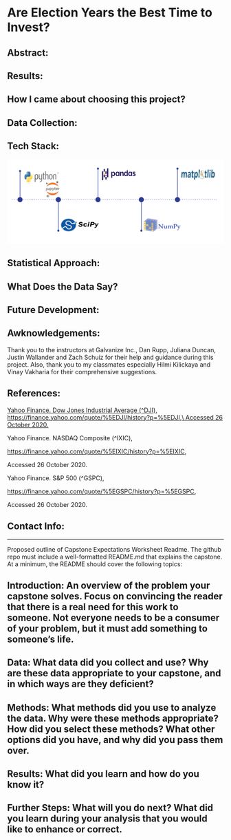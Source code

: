 # Are Election Years the Best Time to Invest?

## Abstract:

## Results:

## How I came about choosing this project?

## Data Collection:

## Tech Stack:

  ![alt text](https://github.com/yamasjose11/index-elections/blob/main/images/Screenshot%20from%202020-11-01%2013-37-15.png?raw=true) 

## Statistical Approach:

## What Does the Data Say?

## Future Development:

## Awknowledgements:
  Thank you to the instructors at Galvanize Inc., Dan Rupp, Juliana Duncan, Justin Wallander and Zach Schuiz for their help and guidance during this project. Also, thank you to my classmates especially Hilmi Kilickaya and Vinay Vakharia for their comprehensive suggestions.
  
## References:
  [Yahoo Finance. Dow Jones Industrial Average (^DJI),\
   https://finance.yahoo.com/quote/%5EDJI/history?p=%5EDJI,\
   Accessed 26 October 2020.](https://finance.yahoo.com/quote/%5EDJI/history?p=%5EDJI)
    
    
  Yahoo Finance. NASDAQ Composite (^IXIC), 
  
   https://finance.yahoo.com/quote/%5EIXIC/history?p=%5EIXIC, 
    
   Accessed 26 October 2020.
    
    
  Yahoo Finance. S&P 500 (^GSPC), 
  
   https://finance.yahoo.com/quote/%5EGSPC/history?p=%5EGSPC, 
    
   Accessed 26 October 2020.
    
    
## Contact Info:

________________________________
Proposed outline of Capstone Expectations Worksheet 
Readme. The github repo must include a well-formatted README.md that explains the capstone. At a minimum, the README should cover the following topics: 

## Introduction: An overview of the problem your capstone solves. Focus on convincing the reader that there is a real need for this work to someone. Not everyone needs to be a consumer of your problem, but it must add something to someone’s life. 

## Data: What data did you collect and use? Why are these data appropriate to your capstone, and in which ways are they deficient? 

## Methods: What methods did you use to analyze the data. Why were these methods appropriate? How did you select these methods? What other options did you have, and why did you pass them over. 

## Results: What did you learn and how do you know it? 

## Further Steps: What will you do next? What did you learn during your analysis that you would like to enhance or correct. 

